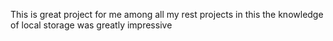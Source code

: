 This is great project for me among all my rest projects in this the knowledge of local storage was greatly impressive
